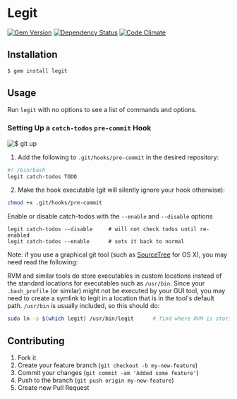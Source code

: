 # Legit

[![Gem Version](https://fury-badge.herokuapp.com/rb/legit.png)](http://badge.fury.io/rb/legit)
[![Dependency Status](https://gemnasium.com/dillonkearns/legit.png)](https://gemnasium.com/dillonkearns/legit)
[![Code Climate](https://codeclimate.com/badge.png)](https://codeclimate.com/github/dillonkearns/dotfile-linker)

## Installation
```bash
$ gem install legit
```

## Usage
Run `legit` with no options to see a list of commands and options.

### Setting Up a `catch-todos` `pre-commit` Hook
![$ git up](http://i.imgur.com/rv0AfQi.png)

1. Add the following to `.git/hooks/pre-commit` in the desired repository:
```bash
#! /bin/bash
legit catch-todos TODO
```

2. Make the hook executable (git will silently ignore your hook otherwise):
```bash
chmod +x .git/hooks/pre-commit
```

Enable or disable catch-todos with the `--enable` and `--disable` options
```
legit catch-todos --disable     # will not check todos until re-enabled
legit catch-todos --enable      # sets it back to normal
```

Note: if you use a graphical git tool (such as [SourceTree](http://http://www.sourcetreeapp.com/) for OS X), you may need read the following:

RVM and similar tools do store executables in custom locations instead of the standard locations for executables such as `/usr/bin`. Since your `.bash_profile` (or similar) might not be executed by your GUI tool, you may need to create a symlink to legit in a location that is in the tool's default path. `/usr/bin` is usually included, so this should do:
```bash
sudo ln -s $(which legit) /usr/bin/legit      # find where RVM is storing legit and add a symlink to it in /usr/bin
```

## Contributing

1. Fork it
2. Create your feature branch (`git checkout -b my-new-feature`)
3. Commit your changes (`git commit -am 'Added some feature'`)
4. Push to the branch (`git push origin my-new-feature`)
5. Create new Pull Request
